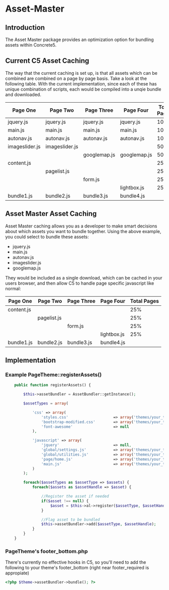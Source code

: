 # Asset-Master

## Introduction

The Asset Master package provides an optimization option for bundling assets within Concrete5.

## Current C5 Asset Caching

The way that the current caching is set up, is that all assets which can be combined are combined on a page by page basis. Take a look at the following table. With the current implementation, since each of these has unique combination of scripts, each would be compiled into a unqie bundle and downloaded.

| Page One      | Page Two      | Page Three    | Page Four    | Total Pages  |
|---------------|---------------|---------------|--------------|--------------|
| jquery.js     | jquery.js     | jquery.js     | jquery.js    | 100%         |
| main.js       | main.js       | main.js       | main.js      | 100%         |
| autonav.js    | autonav.js    | autonav.js    | autonav.js   | 100%         |
| imageslider.js| imageslider.js|               |              | 50%          |
|               |               | googlemap.js  | googlemap.js | 50%          |
| content.js    |               |               |              | 25%          |
|               | pagelist.js   |               |              | 25%          |  
|               |               | form.js       |              | 25%          | 
|               |               |               | lightbox.js  | 25%          |
| bundle1.js    | bundle2.js    | bundle3.js    | bundle4.js   |              |

## Asset Master Asset Caching

Asset Master caching allows you as a developer to make smart decisions about which assets you want to bundle together. Using the above example, you could select to bundle these assets:

* jquery.js
* main.js
* autonav.js
* imageslider.js
* googlemap.js

They would be included as a single download, which can be cached in your users browser, and then allow C5 to handle page specific javascript like normal:

| Page One      | Page Two      | Page Three    | Page Four    | Total Pages  |
|---------------|---------------|---------------|--------------|--------------|
| content.js    |               |               |              | 25%          |
|               | pagelist.js   |               |              | 25%          |  
|               |               | form.js       |              | 25%          | 
|               |               |               | lightbox.js  | 25%          |
| bundle1.js    | bundle2.js    | bundle3.js    | bundle4.js   |              |

## Implementation

### Example PageTheme::registerAssets()
```php
	public function registerAssets() {

        $this->assetBundler = AssetBundler::getInstance();

        $assetTypes = array(

            'css' => array(
                'styles.css'                    => array('themes/your_theme/css/styles.css', array(), 'your_package'),
                'bootstrap-modified.css'        => array('themes/your_theme/css/bootstrap-modified.css', array(), 'your_package'),
                'font-awesome'                  => null
            ),

            'javascript' => array(
                'jquery'                        => null,
                'global/settings.js'            => array('themes/your_theme/js/global/settings.js', array(), 'your_package'),
                'global/utilities.js'           => array('themes/your_theme/js/global/utilities.js', array(), 'your_package'),
                'page/home.js'                  => array('themes/your_theme/js/page/home.js', array(), 'your_package'),
                'main.js'                       => array('themes/your_theme/js/main.js', array(), 'your_package')
            )
        );

        foreach($assetTypes as $assetType => $assets) {
            foreach($assets as $assetHandle => $asset) {

                //Register the asset if needed
                if($asset !== null) {
                    $asset = $this->al->register($assetType, $assetHandle, $asset[0],$asset[1],$asset[2]);
                }

                //Flag asset to be bundled
                $this->assetBundler->add($assetType, $assetHandle);
            }
        }
    }
```

### PageTheme's footer_bottom.php
There's currently no effective hooks in C5, so you'll need to add the following to your theme's footer_bottom (right near footer_required is appropiate)
```php
<?php $theme->assetBundler->bundle(); ?>
```

